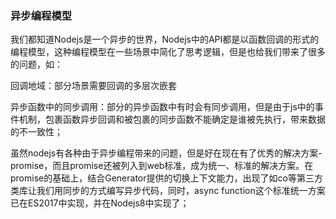### 异步编程模型

我们都知道Nodejs是一个异步的世界，Nodejs中的API都是以函数回调的形式的编程模型，这种编程模型在一些场景中简化了思考逻辑，但是也给我们带来了很多的问题，如：

回调地域：部分场景需要回调的多层次嵌套

异步函数中的同步调用：部分的异步函数中有时会有同步调用，但是由于js中的事件机制，包裹函数异步回调和被包裹的同步函数不能确定是谁被先执行，带来数据的不一致性；

虽然nodejs有各种由于异步编程带来的问题，但是好在现在有了优秀的解决方案-promise，而且promise还被列入到web标准，成为统一、标准的解决方案。在promise的基础上，结合Generator提供的切换上下文能力，出现了如co等第三方类库让我们用同步的方式编写异步代码，同时，async function这个标准统一方案已在ES2017中实现，并在Nodejs8中实现了；

